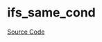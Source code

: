# ifs_same_cond

[Source Code](https://github.com/software-mansion/cairo-lint/tree/main/crates/cairo-lint-core/src/lints/ifs/ifs_same_cond.rs#L14)


